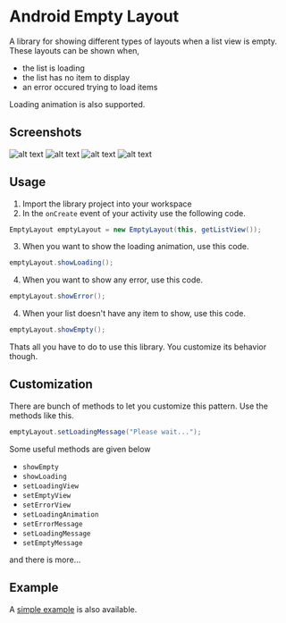 Android Empty Layout
====================

A library for showing different types of layouts when a list view is empty. These layouts can be shown when,
* the list is loading
* the list has no item to display
* an error occured trying to load items

Loading animation is also supported.

Screenshots
-----------
![alt text](https://github.com/alamkanak/Android-Empty-Layout/raw/master/Screenshots/Screen01.png "List")
![alt text](https://github.com/alamkanak/Android-Empty-Layout/raw/master/Screenshots/Screen02.png "Loading state")
![alt text](https://github.com/alamkanak/Android-Empty-Layout/raw/master/Screenshots/Screen03.png "Empty state")
![alt text](https://github.com/alamkanak/Android-Empty-Layout/raw/master/Screenshots/Screen04.png "Error state")

Usage
-----
1. Import the library project into your workspace
2. In the `onCreate` event of your activity use the following code.

  ```java
  EmptyLayout emptyLayout = new EmptyLayout(this, getListView());
  ```
3. When you want to show the loading animation, use this code.

  ```java
  emptyLayout.showLoading();
  ```
4. When you want to show any error, use this code.

  ```java
  emptyLayout.showError();
  ```
4. When your list doesn't have any item to show, use this code.

  ```java
  emptyLayout.showEmpty();
  ```
Thats all you have to do to use this library. You customize its behavior though.

Customization
-------------
There are bunch of methods to let you customize this pattern. Use the methods like this.

```java
emptyLayout.setLoadingMessage("Please wait...");
```

Some useful methods are given below
* `showEmpty`
* `showLoading`
* `setLoadingView`
* `setEmptyView`
* `setErrorView`
* `setLoadingAnimation`
* `setErrorMessage`
* `setLoadingMessage`
* `setEmptyMessage`

and there is more...

Example
-------
A [simple example](https://github.com/alamkanak/Android-Empty-Layout/tree/master/EmptyLayoutSample) is also available.